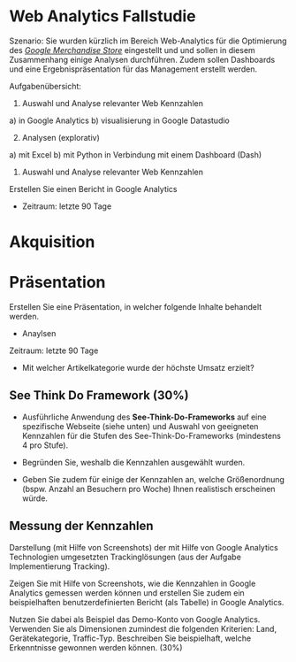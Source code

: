 # Web Analytics Fallstudie

Szenario: Sie wurden kürzlich im Bereich Web-Analytics für die Optimierung des *[Google Merchandise Store](https://your.googlemerchandisestore.com/Index)* eingestellt und und sollen in diesem Zusammenhang einige Analysen durchführen. Zudem sollen Dashboards und eine Ergebnispräsentation für das Management erstellt werden.

Aufgabenübersicht:

1) Auswahl und Analyse relevanter Web Kennzahlen

a) in Google Analytics
b) visualisierung in Google Datastudio

2) Analysen (explorativ)

a) mit Excel 
b) mit Python in Verbindung mit einem Dashboard (Dash)


1) Auswahl und Analyse relevanter Web Kennzahlen

Erstellen Sie einen Bericht in Google Analytics


- Zeitraum: letzte 90 Tage

# Akquisition



# Präsentation

Erstellen Sie eine Präsentation, in welcher folgende Inhalte behandelt werden.

- Anaylsen

Zeitraum: letzte 90 Tage

- Mit welcher Artikelkategorie wurde der höchste Umsatz erzielt?



## See Think Do Framework (30%)

- Ausführliche Anwendung des **See-Think-Do-Frameworks** auf eine spezifische Webseite (siehe unten) und Auswahl von geeigneten Kennzahlen für die Stufen des See-Think-Do-Frameworks (mindestens 4 pro Stufe). 

- Begründen Sie, weshalb die Kennzahlen ausgewählt wurden. 

- Geben Sie zudem für einige der Kennzahlen an, welche Größenordnung (bspw. Anzahl an Besuchern pro Woche) Ihnen realistisch erscheinen würde. 



## Messung der Kennzahlen

Darstellung (mit Hilfe von Screenshots) der mit Hilfe von Google Analytics Technologien umgesetzten Trackinglösungen (aus der Aufgabe Implementierung Tracking). 

Zeigen Sie mit Hilfe von Screenshots, wie die Kennzahlen in Google Analytics gemessen werden können und erstellen Sie zudem ein beispielhaften benutzerdefinierten Bericht (als Tabelle) in Google Analytics. 

Nutzen Sie dabei als Beispiel das Demo-Konto von Google Analytics. Verwenden Sie als Dimensionen zumindest die folgenden Kriterien: Land, Gerätekategorie, Traffic-Typ. Beschreiben Sie beispielhaft, welche Erkenntnisse gewonnen werden können. (30%)